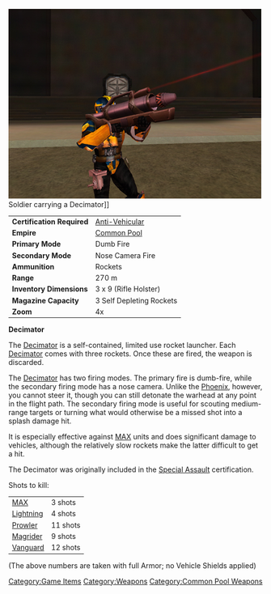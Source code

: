 ![](/images/PSScreenShot0246.jpg "fig:PSScreenShot0246.jpg") Soldier carrying a
Decimator\]\]

|                            |                                              |
| -------------------------- | -------------------------------------------- |
| **Certification Required** | [Anti-Vehicular](/Anti-Vehicular "wikilink") |
| **Empire**                 | [Common Pool](/Common_Pool "wikilink")       |
| **Primary Mode**           | Dumb Fire                                    |
| **Secondary Mode**         | Nose Camera Fire                             |
| **Ammunition**             | Rockets                                      |
| **Range**                  | 270 m                                        |
| **Inventory Dimensions**   | 3 x 9 (Rifle Holster)                        |
| **Magazine Capacity**      | 3 Self Depleting Rockets                     |
| **Zoom**                   | 4x                                           |

**Decimator**

The [Decimator](/Decimator "wikilink") is a self-contained, limited use
rocket launcher. Each [Decimator](/Decimator "wikilink") comes with three
rockets. Once these are fired, the weapon is discarded.

The [Decimator](/Decimator "wikilink") has two firing modes. The primary
fire is dumb-fire, while the secondary firing mode has a nose camera.
Unlike the [Phoenix](/Phoenix "wikilink"), however, you cannot steer it,
though you can still detonate the warhead at any point in the flight
path. The secondary firing mode is useful for scouting medium-range
targets or turning what would otherwise be a missed shot into a splash
damage hit.

It is especially effective against
[MAX](/Mechanized_Armored_Exo-Suit "wikilink") units and does significant
damage to vehicles, although the relatively slow rockets make the latter
difficult to get a hit.

The Decimator was originally included in the [Special
Assault](/Special_Assault "wikilink") certification.

Shots to kill:

|                                    |          |
| ---------------------------------- | -------- |
| [MAX](/MAX "wikilink")             | 3 shots  |
| [Lightning](/Lightning "wikilink") | 4 shots  |
| [Prowler](/Prowler "wikilink")     | 11 shots |
| [Magrider](/Magrider "wikilink")   | 9 shots  |
| [Vanguard](/Vanguard "wikilink")   | 12 shots |

(The above numbers are taken with full Armor; no Vehicle Shields
applied)

[Category:Game Items](/Category:Game_Items "wikilink")
[Category:Weapons](/Category:Weapons "wikilink") [Category:Common Pool
Weapons](/Category:Common_Pool_Weapons "wikilink")
